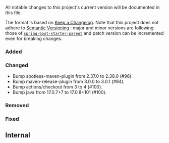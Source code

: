 All notable changes to this project's current version will be documented in this file.

The format is based on [Keep a Changelog](https://keepachangelog.com/en/1.0.0/). Note that
this project does not adhere to [Semantic Versioning](https://semver.org/spec/v2.0.0.html)
: major and minor versions are following those of
[`spring-boot-starter-parent`](https://spring.io/projects/spring-boot) and patch version
can be incremented even for breaking changes.

### Added

### Changed

- Bump spotless-maven-plugin from 2.37.0 to 2.38.0 (#96).
- Bump maven-release-plugin from 3.0.0 to 3.0.1 (#94).
- Bump actions/checkout from 3 to 4 (#100).
- Bump java from 17.0.7+7 to 17.0.8+101 (#100).

### Removed

### Fixed

## Internal
